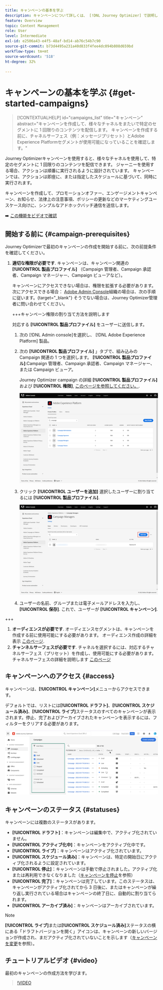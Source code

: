 ```yaml
---
title: キャンペーンの基本を学ぶ
description: キャンペーンについて詳しくは、 [!DNL Journey Optimizer] で説明します。
feature: Overview
topic: Content Management
role: User
level: Intermediate
exl-id: e2506a43-e4f5-48af-bd14-ab76c54b7c90
source-git-commit: b73d4495a231a40d833f4fee4dc094b808d659bd
workflow-type: tm+mt
source-wordcount: '518'
ht-degree: 32%

---
```


# キャンペーンの基本を学ぶ {#get-started-campaigns}

>[!CONTEXTUALHELP]
>id="campaigns_list"
>title="キャンペーン"
>abstract="キャンペーンを作成して、様々なチャネルをまたいで特定のセグメントに 1 回限りのコンテンツを配信します。 キャンペーンを作成する前に、チャネルサーフェス（例：メッセージプリセット）とAdobe Experience Platformセグメントが使用可能になっていることを確認します。"

Journey Optimizerキャンペーンを使用すると、様々なチャネルを使用して、特定のセグメントに 1 回限りのコンテンツを配信できます。 ジャーニーを使用する場合、アクションは順番に実行されるように設計されています。 キャンペーンでは、アクションは即座に、または指定したスケジュールに基づいて、同時に実行されます。

キャンペーンを作成して、プロモーションオファー、エンゲージメントキャンペーン、お知らせ、法律上の注意事項、ポリシーの更新などのマーケティングユースケース向けに、シンプルなアドホックバッチ通信を送信します。

➡️ [この機能をビデオで確認](#video)

<!--You can create two types of campaigns:

* **Scheduled campaigns** allow for simple ad-hoc batch communications for marketing use cases like promotional offers, engagement campaigns, announcements, legal notices, or policy updates.
* **API Triggered Campaigns** allow for simple transactional/operational messages with REST APIs (password reset, card abandonment, etc.), where the need may involve personalization using profile attributes and contextual data from payload.-->

## 開始する前に {#campaign-prerequisites}

Journey Optimizerで最初のキャンペーンの作成を開始する前に、次の前提条件を確認してください。

1. **適切な権限が必要です**. キャンペーンは、キャンペーン関連の **[!UICONTROL 製品プロファイル]** （Campaign 管理者、Campaign 承認者、Campaign マネージャー、Campaign ビューアなど）。

   キャンペーンにアクセスできない場合は、権限を拡張する必要があります。 次にアクセスできる場合： [Adobe Admin Console](https://adminconsole.adobe.com/)組織の場合は、次の手順に従います。{target=&quot;_blank&quot;} そうでない場合は、Journey Optimizer管理者に問い合わせてください。

   +++キャンペーン権限の割り当て方法を説明します

   対応する **[!UICONTROL 製品プロファイル]** をユーザーに送信します。

   1. 次の [!DNL Admin console]を選択し、 [!DNL Adobe Experience Platform] 製品。

   1. 次の **[!UICONTROL 製品プロファイル]** 」タブで、組み込みの Campaign 関連の 1 つを選択します。 **[!UICONTROL 製品プロファイル]**:Campaign 管理者、Campaign 承認者、Campaign マネージャー、または Campaign ビューア。

      Journey Optimizer campaign の詳細 **[!UICONTROL 製品プロファイル]** および **[!UICONTROL 権限]**, [このページを参照してください。](../administration/ootb-product-profiles.md).

      ![](assets/do-not-localize/admin_1.png)

   1. クリック **[!UICONTROL ユーザーを追加]** 選択したユーザーに割り当てるには **[!UICONTROL 製品プロファイル]**.

      ![](assets/do-not-localize/admin_2.png)

   1. ユーザーの名前、グループまたは電子メールアドレスを入力し、 **[!UICONTROL 保存]**.
   これで、ユーザーが **[!UICONTROL キャンペーン]**.

+++

1. **オーディエンスが必要です**. オーディエンスセグメントは、キャンペーンを作成する前に使用可能にする必要があります。 オーディエンス作成の詳細を表示 [このページ](../segment/about-segments.md).
1. **チャンネルサーフェスが必要です**. チャネルを選択するには、対応するチャネルサーフェス（プリセット）を作成し、使用可能にする必要があります。 チャネルサーフェスの詳細を説明します [このページ](../configuration/channel-surfaces.md)

## キャンペーンへのアクセス {#access}

キャンペーンは、**[!UICONTROL キャンペーン]**&#x200B;メニューからアクセスできます。

デフォルトでは、リストには&#x200B;**[!UICONTROL ドラフト]**、**[!UICONTROL スケジュール済み]**、**[!UICONTROL ライブ]**&#x200B;ステータスのすべてのキャンペーンが表示されます。停止、完了およびアーカイブされたキャンペーンを表示するには、フィルターをクリアする必要があります。

![](assets/create-campaign-list.png)

## キャンペーンのステータス {#statuses}

キャンペーンには複数のステータスがあります。

* **[!UICONTROL ドラフト]**：キャンペーンは編集中で、アクティブ化されていません。
* **[!UICONTROL アクティブ化中]**：キャンペーンをアクティブ化中です。
* **[!UICONTROL ライブ]**：キャンペーンはアクティブ化されています。
* **[!UICONTROL スケジュール済み]**：キャンペーンは、特定の開始日にアクティブ化されるように設定されています。
* **[!UICONTROL 停止]**：キャンペーンは手動で停止されました。アクティブ化または再利用できなくなりました（[キャンペーンを停止](modify-stop-campaign.md#stop)を参照）
* **[!UICONTROL 完了]**：キャンペーンは完了しています。このステータスは、キャンペーンがアクティブ化されてから 3 日後に、またはキャンペーンが繰り返し実行されている場合はキャンペーンの終了日に、自動的に割り当てられます。
* **[!UICONTROL アーカイブ済み]**：キャンペーンはアーカイブされています。

>[!NOTE]
>
>**[!UICONTROL ライブ]**&#x200B;または&#x200B;**[!UICONTROL スケジュール済み]**&#x200B;ステータスの横にある「ドラフトバージョンを開く」アイコンは、キャンペーンの新しいバージョンが作成され、まだアクティブ化されていないことを示します（[キャンペーンを変更](modify-stop-campaign.md#modify)を参照）。

## チュートリアルビデオ {#video}

最初のキャンペーンの作成方法を学びます。

>[!VIDEO](https://video.tv.adobe.com/v/346680?quality=12)
